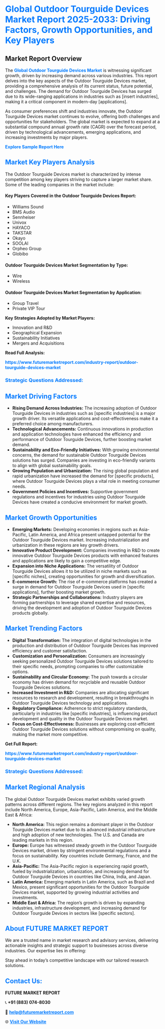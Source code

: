 <h1 style="color: #007BFF;">Global Outdoor Tourguide Devices Market Report 2025-2033: Driving Factors, Growth Opportunities, and Key Players</h1>

<section id="overview">
<h2>Market Report Overview</h2>
<p>The <a href="https://www.futuremarketreport.com/industry-report/outdoor-tourguide-devices-market" style="color: #007BFF; text-decoration: none;"><strong>Global Outdoor Tourguide Devices Market</strong></a> is witnessing significant growth, driven by increasing demand across various industries. This report delves into the key aspects of the Outdoor Tourguide Devices market, providing a comprehensive analysis of its current status, future potential, and challenges. The demand for Outdoor Tourguide Devices has surged due to its wide-ranging applications in industries such as [insert industries], making it a critical component in modern-day [applications].</p>
<p>As consumer preferences shift and industries innovate, the Outdoor Tourguide Devices market continues to evolve, offering both challenges and opportunities for stakeholders. The global market is expected to expand at a substantial compound annual growth rate (CAGR) over the forecast period, driven by technological advancements, emerging applications, and increasing investments by major players.</p>
</section>

<section id="overview">
<p><a href="https://www.futuremarketreport.com/request-sample/reportId=57210" style="color: #007BFF; text-decoration: none;"><strong>Explore Sample Report Here</strong></a></p>
</section>

<section id="key-players">
<h2 style="color: #007BFF;">Market Key Players Analysis</h2>
<p>The Outdoor Tourguide Devices market is characterized by intense competition among key players striving to capture a larger market share. Some of the leading companies in the market include:</p>
<h4>Key Players Covered in the Outdoor Tourguide Devices Report:</h4>
<ul><li>Williams Sound</li><li>BMS Audio</li><li>Sennheiser</li><li>Univox</li><li>HAYACO</li><li>TAKSTAR</li><li>Okayo</li><li>SOOLAI</li><li>Orpheo Group</li><li>Globibo</li></ul>
<h4>Outdoor Tourguide Devices Market Segmentation by Type:</h4>
<ul><li>Wire</li><li>Wireless</li></ul>

<h4>Outdoor Tourguide Devices Market Segmentation by Application:</h4>
<ul><li>Group Travel</li><li>Private VIP Tour</li></ul>
<p><strong>Key Strategies Adopted by Market Players:</strong></p>
<ul>
<li>Innovation and R&D</li>
<li>Geographical Expansion</li>
<li>Sustainability Initiatives</li>
<li>Mergers and Acquisitions</li>
</ul>
</section>

<section>
<p><strong>Read Full Analysis: </strong></p><a href="https://www.futuremarketreport.com/industry-report/outdoor-tourguide-devices-market" style="color: #007BFF; text-decoration: none;"><strong>https://www.futuremarketreport.com/industry-report/outdoor-tourguide-devices-market</strong></a>
<h3 style="color: #007BFF;">Strategic Questions Addressed:</h3>
</section>

<section id="driving-factors">
<h2 style="color: #007BFF;">Market Driving Factors</h2>
<ul>
<li><strong>Rising Demand Across Industries:</strong> The increasing adoption of Outdoor Tourguide Devices in industries such as [specific industries] is a major growth driver. Its versatile applications and cost-effectiveness make it a preferred choice among manufacturers.</li>
<li><strong>Technological Advancements:</strong> Continuous innovations in production and application technologies have enhanced the efficiency and performance of Outdoor Tourguide Devices, further boosting market demand.</li>
<li><strong>Sustainability and Eco-Friendly Initiatives:</strong> With growing environmental concerns, the demand for sustainable Outdoor Tourguide Devices solutions has surged. Companies are investing in eco-friendly variants to align with global sustainability goals.</li>
<li><strong>Growing Population and Urbanization:</strong> The rising global population and rapid urbanization have increased the demand for [specific products], where Outdoor Tourguide Devices plays a vital role in meeting consumer needs.</li>
<li><strong>Government Policies and Incentives:</strong> Supportive government regulations and incentives for industries using Outdoor Tourguide Devices have created a conducive environment for market growth.</li>
</ul>
</section>

<section id="growth-opportunities">
<h2 style="color: #007BFF;">Market Growth Opportunities</h2>
<ul>
<li><strong>Emerging Markets:</strong> Developing economies in regions such as Asia-Pacific, Latin America, and Africa present untapped potential for the Outdoor Tourguide Devices market. Increasing industrialization and urbanization in these regions are key growth drivers.</li>
<li><strong>Innovative Product Development:</strong> Companies investing in R&D to create innovative Outdoor Tourguide Devices products with enhanced features and applications are likely to gain a competitive edge.</li>
<li><strong>Expansion into Niche Applications:</strong> The versatility of Outdoor Tourguide Devices allows it to be utilized in niche markets such as [specific niches], creating opportunities for growth and diversification.</li>
<li><strong>E-commerce Growth:</strong> The rise of e-commerce platforms has created a surge in demand for Outdoor Tourguide Devices used in [specific applications], further boosting market growth.</li>
<li><strong>Strategic Partnerships and Collaborations:</strong> Industry players are forming partnerships to leverage shared expertise and resources, driving the development and adoption of Outdoor Tourguide Devices products globally.</li>
</ul>
</section>

<section id="trending-factors">
<h2 style="color: #007BFF;">Market Trending Factors</h2>
<ul>
<li><strong>Digital Transformation:</strong> The integration of digital technologies in the production and distribution of Outdoor Tourguide Devices has improved efficiency and customer satisfaction.</li>
<li><strong>Customization and Personalization:</strong> Consumers are increasingly seeking personalized Outdoor Tourguide Devices solutions tailored to their specific needs, prompting companies to offer customizable options.</li>
<li><strong>Sustainability and Circular Economy:</strong> The push towards a circular economy has driven demand for recyclable and reusable Outdoor Tourguide Devices solutions.</li>
<li><strong>Increased Investment in R&D:</strong> Companies are allocating significant resources to research and development, resulting in breakthroughs in Outdoor Tourguide Devices technology and applications.</li>
<li><strong>Regulatory Compliance:</strong> Adherence to strict regulatory standards, particularly in industries like [specific industries], is influencing product development and quality in the Outdoor Tourguide Devices market.</li>
<li><strong>Focus on Cost-Effectiveness:</strong> Businesses are exploring cost-efficient Outdoor Tourguide Devices solutions without compromising on quality, making the market more competitive.</li>
</ul>
</section>

<section>
<p><strong>Get Full Report: </strong></p><a href="https://www.futuremarketreport.com/industry-report/outdoor-tourguide-devices-market" style="color: #007BFF; text-decoration: none;"><strong>https://www.futuremarketreport.com/industry-report/outdoor-tourguide-devices-market</strong></a>
<h3 style="color: #007BFF;">Strategic Questions Addressed:</h3>
</section>


<section id="regional-analysis">
<h2 style="color: #007BFF;">Market Regional Analysis</h2>
<p>The global Outdoor Tourguide Devices market exhibits varied growth patterns across different regions. The key regions analyzed in this report include North America, Europe, Asia-Pacific, Latin America, and the Middle East & Africa:</p>
<ul>
<li><strong>North America:</strong> This region remains a dominant player in the Outdoor Tourguide Devices market due to its advanced industrial infrastructure and high adoption of new technologies. The U.S. and Canada are leading markets in this region.</li>
<li><strong>Europe:</strong> Europe has witnessed steady growth in the Outdoor Tourguide Devices market, driven by stringent environmental regulations and a focus on sustainability. Key countries include Germany, France, and the U.K.</li>
<li><strong>Asia-Pacific:</strong> The Asia-Pacific region is experiencing rapid growth, fueled by industrialization, urbanization, and increasing demand for Outdoor Tourguide Devices in countries like China, India, and Japan.</li>
<li><strong>Latin America:</strong> Emerging markets in Latin America, such as Brazil and Mexico, present significant opportunities for the Outdoor Tourguide Devices market, supported by growing industrial activities and investments.</li>
<li><strong>Middle East & Africa:</strong> The region’s growth is driven by expanding industries, infrastructure development, and increasing demand for Outdoor Tourguide Devices in sectors like [specific sectors].</li>
</ul>
</section>

<footer>
<h2 style="color: #007BFF;">About FUTURE MARKET REPORT</h2>
<p>We are a trusted name in market research and advisory services, delivering actionable insights and strategic support to businesses across diverse industries. Our expertise lies in offering:</p>

<p>Stay ahead in today’s competitive landscape with our tailored research solutions.</p>

<h2 style="color: #007BFF;">Contact Us:</h2>
<p><strong>FUTURE MARKET REPORT</strong></p>
<p>📞 <strong>+91 (883) 074-8030</strong></p>
<p>📧 <strong><a href="mailto:help@futuremarketreport.com" style="color: #007BFF;">help@futuremarketreport.com</a></strong></p>
<p>🌐 <strong><a href="https://www.futuremarketreport.com/" style="color: #007BFF;">Visit Our Website</a></strong></p>
</footer>